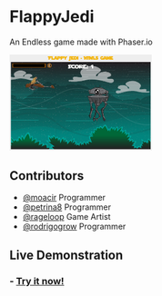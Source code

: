 # FlappyJedi
An Endless game made with Phaser.io

<img src="https://raw.githubusercontent.com/rodrigogrow/FlappyJedi/master/screenshots/screenshot.png" style="width:250px"/>

## Contributors 

- <a href="https://github.com/moacir" target="_blank">@moacir</a> Programmer
- <a href="https://github.com/petrina8" target="_blank">@petrina8</a> Programmer
- <a href="https://github.com/rageloop" target="_blank">@rageloop</a> Game Artist
- <a href="https://github.com/rodrigogrow" target="_blank">@rodrigogrow</a> Programmer

## Live Demonstration

<h3> - <a href="http://rodrigogrow.github.io/FlappyJedi/" target="_blank">Try it now!</a></h3>
